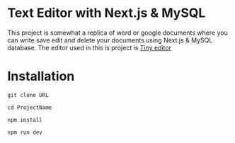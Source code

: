# Text Editor with Next.js & MySQL

This project is somewhat a replica of word or google documents where you can write save edit and delete your documents using Next.js & MySQL database. 
The editor used in this is project is  [Tiny editor](https://www.tiny.cloud/)

# Installation 

```
git clone URL

cd ProjectName

npm install

npm run dev
```
